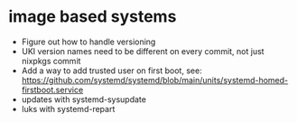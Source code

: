 # image based systems
- Figure out how to handle versioning
- UKI version names need to be different on every commit, not just nixpkgs
  commit
- Add a way to add trusted user on first boot, see:
  https://github.com/systemd/systemd/blob/main/units/systemd-homed-firstboot.service
- updates with systemd-sysupdate
- luks with systemd-repart
